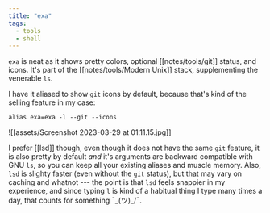 ```yaml
---
title: "exa"
tags: 
  - tools
  - shell
---
```


`exa` is neat as it shows pretty colors, optional [[notes/tools/git]] status, and icons.
It's part of the [[notes/tools/Modern Unix]] stack, supplementing the venerable `ls`.

I have it aliased to show `git` icons by default, because that's kind of the selling feature in my case:

```shell
alias exa=exa -l --git --icons
```

![[assets/Screenshot 2023-03-29 at 01.11.15.jpg]]

I prefer [[lsd]] though, even though it does not have the same `git` feature, it is also pretty by default _and_ it's arguments are backward compatible with GNU `ls`, so you can keep all your existing aliases and muscle memory.
Also, `lsd` is slighty faster (even without the `git` status), but that may vary on caching and whatnot --- the point is that `lsd` feels snappier in my experience, and since typing `l` is kind of a habitual thing I type many times a day, that counts for something ¯\_(ツ)_/¯.